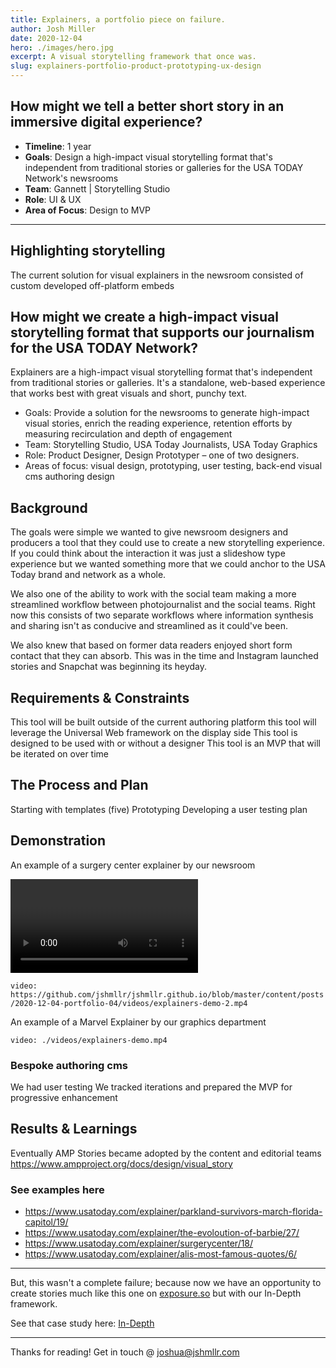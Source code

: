 ```yaml
---
title: Explainers, a portfolio piece on failure.
author: Josh Miller
date: 2020-12-04
hero: ./images/hero.jpg
excerpt: A visual storytelling framework that once was.
slug: explainers-portfolio-product-prototyping-ux-design
---
```


## How might we tell a better short story in an immersive digital experience?

- **Timeline**: 1 year
- **Goals**:  Design a high-impact visual storytelling format that's independent from traditional stories or galleries for the USA TODAY Network's newsrooms
- **Team**: Gannett | Storytelling Studio
- **Role**: UI & UX
- **Area of Focus**: Design to MVP

---

## Highlighting storytelling

The current solution for visual explainers in the newsroom consisted of custom developed off-platform embeds

## How might we create a high-impact visual storytelling format that supports our journalism for the USA TODAY Network?

Explainers are a high-impact visual storytelling format that's independent from traditional stories or galleries. It's a standalone, web-based experience that works best with great visuals and short, punchy text.

- Goals: Provide a solution for the newsrooms to generate high-impact visual stories, enrich the reading experience, retention efforts by measuring recirculation and depth of engagement
- Team: Storytelling Studio, USA Today Journalists, USA Today Graphics
- Role: Product Designer, Design Prototyper – one of two designers.
- Areas of focus: visual design, prototyping, user testing, back-end visual cms authoring design 

## Background

The goals were simple we wanted to give newsroom designers and producers a tool that they could use to create a new storytelling experience. If you could think about the interaction it was just a slideshow type experience but we wanted something more that we could anchor to the USA Today brand and network as a whole.

We also one of the ability to work with the social team making a more streamlined workflow between photojournalist and the social teams. Right now this consists of two separate workflows where information synthesis and sharing isn't as conducive and streamlined as it could've been.

We also knew that based on former data readers enjoyed short form contact that they can absorb. This was in the time and Instagram launched stories and Snapchat was beginning its heyday.

## Requirements & Constraints

This tool will be built outside of the current authoring platform
this tool will leverage the Universal Web framework on the display side
This tool is designed to be used with or without a designer
This tool is an MVP that will be iterated on over time

## The Process and Plan

Starting with templates (five)
Prototyping
Developing a user testing plan

## Demonstration

An example of a surgery center explainer by our newsroom

<video></video>

`video: https://github.com/jshmllr/jshmllr.github.io/blob/master/content/posts/2020-12-04-portfolio-04/videos/explainers-demo-2.mp4`

An example of a Marvel Explainer by our graphics department

`video: ./videos/explainers-demo.mp4`

### Bespoke authoring cms

We had user testing
We tracked iterations and prepared the MVP for progressive enhancement

## Results & Learnings

Eventually AMP Stories became adopted by the content and editorial teams <https://www.ampproject.org/docs/design/visual_story>

### See examples here

- <https://www.usatoday.com/explainer/parkland-survivors-march-florida-capitol/19/>
- <https://www.usatoday.com/explainer/the-evoloution-of-barbie/27/>
- <https://www.usatoday.com/explainer/surgerycenter/18/>
- <https://www.usatoday.com/explainer/alis-most-famous-quotes/6/>

---

But, this wasn't a complete failure; because now we have an opportunity to create stories much like this one on [exposure.so](https://www.distastefulshroom.com/furloughed) but with our In-Depth framework.

See that case study here: [In-Depth](https://url.com)

---
Thanks for reading!
Get in touch @ [joshua@jshmllr.com](mailto:joshua@jshmllr.com)
